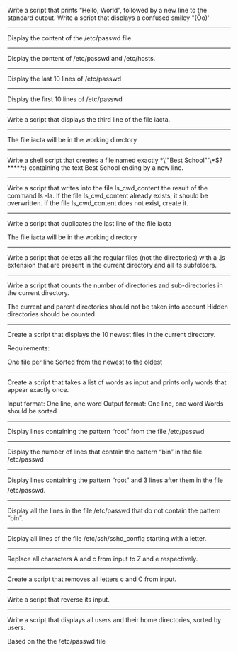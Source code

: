 Write a script that prints “Hello, World”, followed by a new line to the standard output.
Write a script that displays a confused smiley "(Ôo)'
********************************
Display the content of the /etc/passwd file
************************************************
Display the content of /etc/passwd and /etc/hosts.
*************************************************
Display the last 10 lines of /etc/passwd
*****************************************
Display the first 10 lines of /etc/passwd
***********************************************
Write a script that displays the third line of the file iacta.
*************************************************************
The file iacta will be in the working directory
******************************************
Write a shell script that creates a file named exactly \*\\'"Best School"\'\\*$\?\*\*\*\*\*:) containing the text Best School ending by a new line.
*************************************************
Write a script that writes into the file ls_cwd_content the result of the command ls -la. If the file ls_cwd_content already exists, it should be overwritten. If the file ls_cwd_content does not exist, create it.
*************************************
Write a script that duplicates the last line of the file iacta

The file iacta will be in the working directory
**************************
Write a script that deletes all the regular files (not the directories) with a .js extension that are present in the current directory and all its subfolders.
****************************************************
Write a script that counts the number of directories and sub-directories in the current directory.

The current and parent directories should not be taken into account
Hidden directories should be counted
***********************************
Create a script that displays the 10 newest files in the current directory.

Requirements:

One file per line
Sorted from the newest to the oldest
****************************************
Create a script that takes a list of words as input and prints only words that appear exactly once.

Input format: One line, one word
Output format: One line, one word
Words should be sorted
***********************************************************
Display lines containing the pattern “root” from the file /etc/passwd
***************************************
Display the number of lines that contain the pattern “bin” in the file /etc/passwd
******************************************
Display lines containing the pattern “root” and 3 lines after them in the file /etc/passwd.
*****************************************************
Display all the lines in the file /etc/passwd that do not contain the pattern “bin”.
**********************************************
Display all lines of the file /etc/ssh/sshd_config starting with a letter.
*********************************************
Replace all characters A and c from input to Z and e respectively.
******************************************************
Create a script that removes all letters c and C from input.
************************************************
Write a script that reverse its input.
*******************************************************
Write a script that displays all users and their home directories, sorted by users.

Based on the the /etc/passwd file
